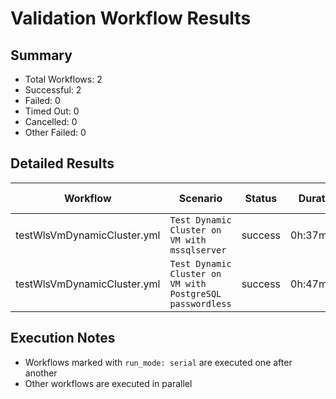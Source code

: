 # Validation Workflow Results

## Summary
- Total Workflows: 2
- Successful: 2
- Failed: 0
- Timed Out: 0
- Cancelled: 0
- Other Failed: 0

## Detailed Results

| Workflow | Scenario | Status | Duration | Run URL |
|----------|----------|---------|-----------|----------|
| testWlsVmDynamicCluster.yml | `Test Dynamic Cluster on VM with mssqlserver` | success | 0h:37m:14s | [View Run](https://github.com/azure-javaee/weblogic-azure/actions/runs/16884407002) |
| testWlsVmDynamicCluster.yml | `Test Dynamic Cluster on VM with PostgreSQL passwordless` | success | 0h:47m:40s | [View Run](https://github.com/azure-javaee/weblogic-azure/actions/runs/16885330219) |


## Execution Notes
- Workflows marked with `run_mode: serial` are executed one after another
- Other workflows are executed in parallel
